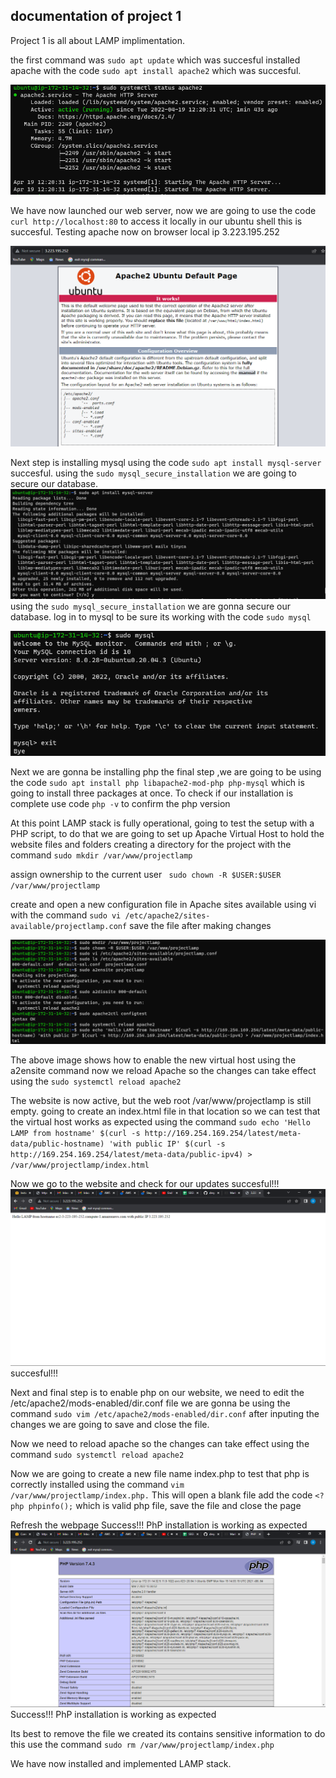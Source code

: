 ## documentation of project 1

 Project 1 is all about LAMP implimentation.

 the first command was `sudo apt update` which was succesful
 installed apache with the code `sudo apt install apache2` which was succesful.
 
 ![screeshot](./images/capture.PNG)

We have now launched our web server, now we are going to use the code `curl http://localhost:80` to access it locally in our ubuntu shell this is succesful.
Testing apache now on browser local ip  3.223.195.252

![screenshot](./images/Ubuntu.PNG)

Next step is installing mysql using the code `sudo apt install mysql-server` succesful.
using the `sudo mysql_secure_installation` we are going to secure our database.
![screenshot](./images/mysql.PNG)
using the `sudo mysql_secure_installation` we are gonna secure our database.
log in to mysql to be sure its working with the code `sudo mysql`

![screenshot](./images/mysql2.PNG)

Next we are gonna be installing php the final step ,we are going to be using the code `sudo apt install php libapache2-mod-php php-mysql` which is going to install three packages at once. To check if our installation is complete use code `php -v` to confirm the php version

At this point LAMP stack is fully operational, going to test the setup with a PHP script, to do that we are going to set up Apache Virtual Host to hold the website files and folders
creating a directory for the project with the command `sudo mkdir /var/www/projectlamp`

assign ownership to the current user ` sudo chown -R $USER:$USER /var/www/projectlamp`

create and open a new configuration file in Apache sites available using vi with the command `sudo vi /etc/apache2/sites-available/projectlamp.conf` save the file after making changes 

![screenshot](./images/php.PNG)

The above image shows how to enable the new virtual host using the a2ensite command now we reload Apache so the changes can take effect using the `sudo systemctl reload apache2`

The website is now active, but the web root /var/www/projectlamp is still empty. going to create an index.html file in that location so we can test that the virtual host works as expected using the command `sudo echo 'Hello LAMP from hostname' $(curl -s http://169.254.169.254/latest/meta-data/public-hostname) 'with public IP' $(curl -s http://169.254.169.254/latest/meta-data/public-ipv4) > /var/www/projectlamp/index.html
`

Now we go to the website and check for our updates
succesful!!!
![screenshot](./images/apache.PNG)
succesful!!!

Next and final step is to enable php on our website, we need to edit the /etc/apache2/mods-enabled/dir.conf file we are gonna be using the command `sudo vim /etc/apache2/mods-enabled/dir.conf` after inputing the changes we are going to save and close the file. 

Now we need to reload apache so the changes can take effect using the command `sudo systemctl reload apache2`

Now we are going to create a new file name index.php to test that php is correctly installed using the command `vim /var/www/projectlamp/index.php.` This will open a blank file add the code `<?php
phpinfo();` which is valid php file, save the file and close the page 

Refresh the webpage 
Success!!! PhP installation is working as expected
![screenshot](./images/final.PNG)
Success!!! PhP installation is working as expected


Its best to remove the file we created its contains sensitive information to do this use the command `sudo rm /var/www/projectlamp/index.php`

We have now installed and implemented LAMP stack.













